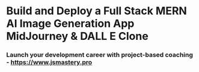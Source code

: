 # Build and Deploy a Full Stack MERN AI Image Generation App  MidJourney & DALL E Clone

### Launch your development career with project-based coaching - https://www.jsmastery.pro
